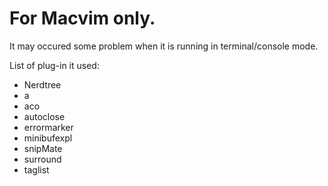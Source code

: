 For Macvim only.
===============

It may occured some problem when it is running in terminal/console mode.

List of plug-in it used:
* Nerdtree
* a
* aco
* autoclose
* errormarker
* minibufexpl
* snipMate
* surround
* taglist
